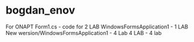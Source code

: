 # bogdan_enov
For ONAPT
Form1.cs - code for 2 LAB
WindowsFormsApplication1 - 1 LAB
New wersion/WindowsFormsApplication1 - 4 Lab
4 LAB - 4 lab
